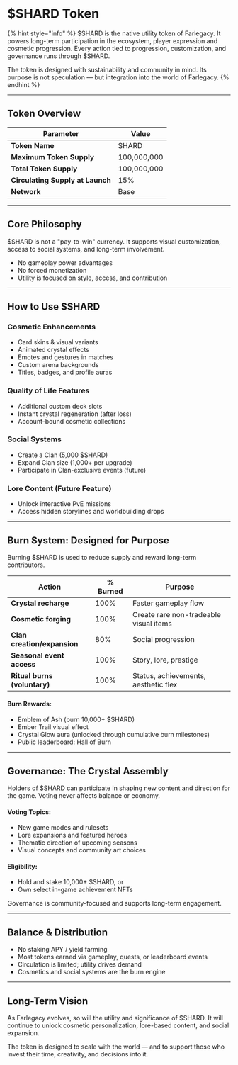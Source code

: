 # $SHARD Token

{% hint style="info" %}
$SHARD is the native utility token of Farlegacy. It powers long-term participation in the ecosystem, player expression and cosmetic progression. Every action tied to progression, customization, and governance runs through $SHARD.

The token is designed with sustainability and community in mind. Its purpose is not speculation — but integration into the world of Farlegacy.
{% endhint %}

***

## Token Overview

| Parameter                        | Value       |
| -------------------------------- | ----------- |
| **Token Name**                   | SHARD       |
| **Maximum Token Supply**         | 100,000,000 |
| **Total Token Supply**           | 100,000,000 |
| **Circulating Supply at Launch** | 15%         |
| **Network**                      | Base        |

***

## Core Philosophy

$SHARD is not a "pay-to-win" currency. It supports visual customization, access to social systems, and long-term involvement.

* No gameplay power advantages
* No forced monetization
* Utility is focused on style, access, and contribution

***

## How to Use $SHARD

### Cosmetic Enhancements

* Card skins & visual variants
* Animated crystal effects
* Emotes and gestures in matches
* Custom arena backgrounds
* Titles, badges, and profile auras

### &#x20;Quality of Life Features

* Additional custom deck slots
* Instant crystal regeneration (after loss)
* Account-bound cosmetic collections

### Social Systems

* Create a Clan (5,000 $SHARD)
* Expand Clan size (1,000+ per upgrade)
* Participate in Clan-exclusive events (future)

### Lore Content (Future Feature)

* Unlock interactive PvE missions
* Access hidden storylines and worldbuilding drops

***

## Burn System: Designed for Purpose

Burning $SHARD is used to reduce supply and reward long-term contributors.

| Action                       |   % Burned | Purpose                                |
| ---------------------------- | ---------- | -------------------------------------- |
| **Crystal recharge**         | 100%       | Faster gameplay flow                   |
| **Cosmetic forging**         | 100%       | Create rare non-tradeable visual items |
| **Clan creation/expansion**  | 80%        | Social progression                     |
| **Seasonal event access**    | 100%       | Story, lore, prestige                  |
| **Ritual burns (voluntary)** | 100%       | Status, achievements, aesthetic flex   |

#### Burn Rewards:

* Emblem of Ash (burn 10,000+ $SHARD)
* Ember Trail visual effect
* Crystal Glow aura (unlocked through cumulative burn milestones)
* Public leaderboard: Hall of Burn

***

## Governance: The Crystal Assembly

Holders of $SHARD can participate in shaping new content and direction for the game. Voting never affects balance or economy.

#### Voting Topics:

* New game modes and rulesets
* Lore expansions and featured heroes
* Thematic direction of upcoming seasons
* Visual concepts and community art choices

#### Eligibility:

* Hold and stake 10,000+ $SHARD, or
* Own select in-game achievement NFTs

Governance is community-focused and supports long-term engagement.

***

## Balance & Distribution

* No staking APY / yield farming
* Most tokens earned via gameplay, quests, or leaderboard events
* Circulation is limited; utility drives demand
* Cosmetics and social systems are the burn engine

***

## Long-Term Vision

As Farlegacy evolves, so will the utility and significance of $SHARD. It will continue to unlock cosmetic personalization, lore-based content, and social expansion.

The token is designed to scale with the world — and to support those who invest their time, creativity, and decisions into it.








